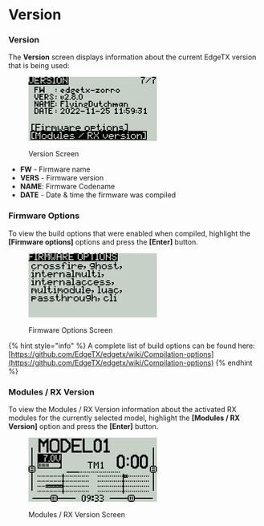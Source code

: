 # Version

### Version

The **Version** screen displays information about the current EdgeTX version that is being used:

<figure><img src="../../.gitbook/assets/bwversion1.png" alt=""><figcaption><p>Version Screen</p></figcaption></figure>

* **FW** - Firmware name
* **VERS** - Firmware version
* **NAME**: Firmware Codename
* **DATE** - Date & time the firmware was compiled

### Firmware Options&#x20;

To view the build options that were enabled when compiled, highlight the **\[Firmware options]** options and press the **\[Enter]** button.

<figure><img src="../../.gitbook/assets/bwversion2.png" alt=""><figcaption><p>Firmware Options Screen</p></figcaption></figure>

{% hint style="info" %}
A complete list of build options can be found here: [https://github.com/EdgeTX/edgetx/wiki/Compilation-options](https://github.com/EdgeTX/edgetx/wiki/Compilation-options)
{% endhint %}

### **Modules / RX Version**

To view the Modules / RX Version information about the activated RX modules for the currently selected model, highlight the **\[Modules / RX Version]** option and press the **\[Enter]** button.

<figure><img src="../../.gitbook/assets/bwview3.png" alt=""><figcaption><p>Modules / RX Version Screen</p></figcaption></figure>
